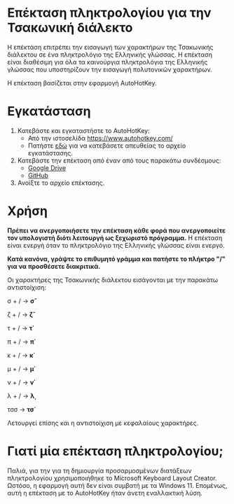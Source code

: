 

# Επέκταση πληκτρολογίου για την Τσακωνική διάλεκτο

Η επέκτάση επιτρέπει την εισαγωγή των χαρακτήρων της Τσακωνικής διάλεκτου σε ένα πληκτρολόγιο της Ελληνικής γλώσσας. Η επέκταση είναι διαθέσιμη για όλα τα καινούργια πληκτρολόγια της Ελληνικής γλώσσας που υποστηρίζουν την εισαγωγή πολυτονικών χαρακτήρων.

Η επέκταση βασίζεται στην εφαρμογή AutoHotKey.


# Εγκατάσταση

1) Κατεβάστε και εγκαταστήστε το AutoHotKey:
   - Από την ιστοσελίδα https://www.autohotkey.com/ 
   - Πατήστε [εδώ](https://www.autohotkey.com/download/ahk-v2.exe) για να κατεβάσετε απευθείας το αρχείο εγκατάστασης.
2) Κατεβάστε την επέκταση από έναν από τους παρακάτω συνδέσμους:
    - [Google Drive](https://drive.google.com/file/d/1PyQNma9OCCKOIY3AZ9z9L5aST-5OHzrq/view?usp=sharing)
    - [GitHub](https://github.com/jgchaparro/TsakonianDB/blob/main/tsakonian_keyboard_extension/Tsakonian%20keyboard%20extension.ahk)
3) Ανοίξτε το αρχείο επέκτασης.


# Χρήση

**Πρέπει να ανεργοποιήσετε την επέκταση κάθε φορά που ανεργοποιείτε τον υπολογιστή διότι λειτουργή ως ξεχωριστό πρόγραμμα.** Η επέκταση είναι ενεργή όταν το πληκτρολόγιο της Ελληνικής γλώσσας είναι ενεργό. 

**Κατά κανόνα, γράψτε το επιθυμητό γράμμα και πατήστε το πλήκτρο "/" για να προσθέσετε διακριτικά.** 

Οι χαρακτήρες της Τσακωνικής διάλεκτου εισάγονται με την παρακάτω αντιστοίχιση:

σ + / → **σ̌**

ζ + / → **ζ̌**

τ + / → **τ̇**

π + / → **π̇**

κ + / → **κ̇**

μ + / → **μ̇**

ν + / → **ν̇**

λ + / → **λ̣**

τσσ → **τσ̇**

Λετουργεί επίσης και η αντιστοίχιση με κεφαλαίους χαρακτήρες.

# Γιατί μία επέκταση πληκτρολογίου;

Παλιά, για την για τη δημιουργία προσαρμοσμένων διατάξεων πληκτρολογίου χρησιμοποιήθηκε το Microsoft Keyboard Layout Creator. Ωστόσο, η εφαρμογή αυτή δεν είναι συμβατή με τα Windows 11. Επομένως, αυτή η επέκταση με το AutoHotKey ήταν άνετη εναλλακτική λύση.